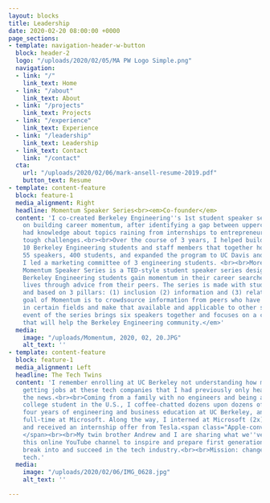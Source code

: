 ```yaml
---
layout: blocks
title: Leadership
date: 2020-02-20 08:00:00 +0000
page_sections:
- template: navigation-header-w-button
  block: header-2
  logo: "/uploads/2020/02/05/MA PW Logo Simple.png"
  navigation:
  - link: "/"
    link_text: Home
  - link: "/about"
    link_text: About
  - link: "/projects"
    link_text: Projects
  - link: "/experience"
    link_text: Experience
  - link: "/leadership"
    link_text: Leadership
  - link_text: Contact
    link: "/contact"
  cta:
    url: "/uploads/2020/02/06/mark-ansell-resume-2019.pdf"
    button_text: Resume
- template: content-feature
  block: feature-1
  media_alignment: Right
  headline: Momentum Speaker Series<br><em>Co-founder</em>
  content: 'I co-created Berkeley Engineering''s 1st student speaker series, focused
    on building career momentum, after identifying a gap between upperclassmen who
    had knowledge about topics raining from internships to entrepreneurship to overcoming
    tough challenges.<br><br>Over the course of 3 years, I helped build a team of
    10 Berkeley Engineering students and staff members that together hosted 8 events,
    55 speakers, 400 students, and expanded the program to UC Davis and Microsoft.
    I led a marketing committee of 3 engineering students. <br><br>More: engineering.berkeley.edu/momentum<br><br><em>The
    Momentum Speaker Series is a TED-style student speaker series designed to help
    Berkeley Engineering students gain momentum in their career searches and professional
    lives through advice from their peers. The series is made with students in mind,
    and based on 3 pillars: (1) inclusion (2) information and (3) relatability.The
    goal of Momentum is to crowdsource information from peers who have experience
    in certain fields and make that available and applicable to other students. Each
    event of the series brings six speakers together and focuses on a common theme
    that will help the Berkeley Engineering community.</em>'
  media:
    image: "/uploads/Momentum, 2020, 02, 20.JPG"
    alt_text: ''
- template: content-feature
  block: feature-1
  media_alignment: Left
  headline: The Tech Twins
  content: 'I remember enrolling at UC Berkeley not understanding how my peers were
    getting jobs at these tech companies that I had previously only heard about in
    the news.<br><br>Coming from a family with no engineers and being a first-generation
    college student in the U.S., I coffee-chatted dozens upon dozens of people, completed
    four years of engineering and business education at UC Berkeley, and am now working
    full-time at Microsoft. Along the way, I interned at Microsoft (2x), Apple (1x),
    and received an internship offer from Tesla.<span class="Apple-converted-space">
    </span><br><br>My twin brother Andrew and I are sharing what we''ve learned through
    this online YouTube channel to inspire and prepare first generation students to
    break into and succeed in the tech industry.<br><br>Mission: change lives through
    tech.'
  media:
    image: "/uploads/2020/02/06/IMG_0628.jpg"
    alt_text: ''

---
```

